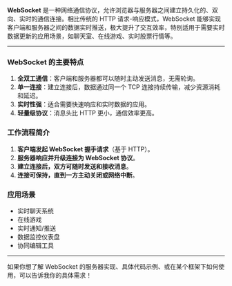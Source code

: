 **WebSocket** 是一种网络通信协议，允许浏览器与服务器之间建立持久化的、双向、实时的通信连接。相比传统的 HTTP 请求-响应模式，WebSocket 能够实现客户端和服务器之间的数据实时推送，极大提升了交互效率，特别适用于需要实时数据更新的应用场景，如聊天室、在线游戏、实时股票行情等。

---

### WebSocket 的主要特点

1. **全双工通信**：客户端和服务器都可以随时主动发送消息，无需轮询。
2. **单一连接**：建立连接后，数据通过同一个 TCP 连接持续传输，减少资源消耗和延迟。
3. **实时性强**：适合需要快速响应和实时数据的应用。
4. **轻量级协议**：消息头比 HTTP 更小，通信效率更高。

### 工作流程简介

1. **客户端发起 WebSocket 握手请求**（基于 HTTP）。
2. **服务器响应并升级连接为 WebSocket 协议**。
3. **建立连接后，双方可随时发送和接收消息**。
4. **连接可保持，直到一方主动关闭或网络中断**。

### 应用场景

- 实时聊天系统
- 在线游戏
- 实时通知/推送
- 数据监控仪表盘
- 协同编辑工具

---

如果你想了解 WebSocket 的服务器实现、具体代码示例、或在某个框架下如何使用，可以告诉我你的具体需求！